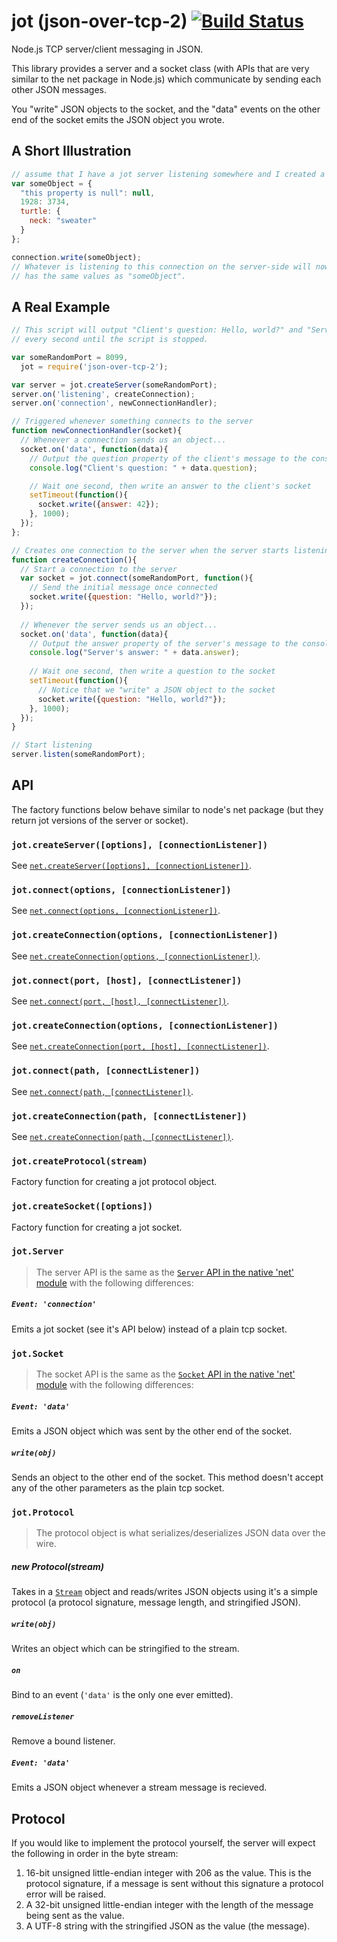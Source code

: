 # jot (json-over-tcp-2) [![Build Status](https://secure.travis-ci.org/mariocasciaro/json-over-tcp-2.png?branch=master)](http://travis-ci.org/mariocasciaro/json-over-tcp-2)

Node.js TCP server/client messaging in JSON.

This library provides a server and a socket class (with APIs that are very similar to the net package in Node.js) which communicate
by sending each other JSON messages.

You "write" JSON objects to the socket, and the "data" events on the other end of the socket emits the JSON object you wrote.

## A Short Illustration
``` javascript
// assume that I have a jot server listening somewhere and I created a connection to it called "connection"
var someObject = {
  "this property is null": null,
  1928: 3734,
  turtle: {
    neck: "sweater"
  }
};

connection.write(someObject);
// Whatever is listening to this connection on the server-side will now recieve a "data" event with an object that
// has the same values as "someObject".
```


## A Real Example
``` javascript
// This script will output "Client's question: Hello, world?" and "Server's answer: 42" in alternating order
// every second until the script is stopped.

var someRandomPort = 8099,
  jot = require('json-over-tcp-2');

var server = jot.createServer(someRandomPort);
server.on('listening', createConnection);
server.on('connection', newConnectionHandler);

// Triggered whenever something connects to the server
function newConnectionHandler(socket){
  // Whenever a connection sends us an object...
  socket.on('data', function(data){
    // Output the question property of the client's message to the console
    console.log("Client's question: " + data.question);

    // Wait one second, then write an answer to the client's socket
    setTimeout(function(){
      socket.write({answer: 42});
    }, 1000);
  });
};

// Creates one connection to the server when the server starts listening
function createConnection(){
  // Start a connection to the server
  var socket = jot.connect(someRandomPort, function(){
    // Send the initial message once connected
    socket.write({question: "Hello, world?"});
  });
  
  // Whenever the server sends us an object...
  socket.on('data', function(data){
    // Output the answer property of the server's message to the console
    console.log("Server's answer: " + data.answer);
    
    // Wait one second, then write a question to the socket
    setTimeout(function(){
      // Notice that we "write" a JSON object to the socket
      socket.write({question: "Hello, world?"});
    }, 1000);
  });
}

// Start listening
server.listen(someRandomPort);
```

## API
The factory functions below behave similar to node's net package (but they return jot versions of the server or socket).
### ```jot.createServer([options], [connectionListener])```
See [```net.createServer([options], [connectionListener])```](http://nodejs.org/api/net.html#net_net_createserver_options_connectionlistener).
### ```jot.connect(options, [connectionListener])```
See [```net.connect(options, [connectionListener])```](http://nodejs.org/api/net.html#net_net_connect_options_connectionlistener).
### ```jot.createConnection(options, [connectionListener])```
See [```net.createConnection(options, [connectionListener])```](http://nodejs.org/api/net.html#net_net_connect_options_connectionlistener).
### ```jot.connect(port, [host], [connectListener])```
See [```net.connect(port, [host], [connectListener])```](http://nodejs.org/api/net.html#net_net_connect_port_host_connectlistener).
### ```jot.createConnection(options, [connectionListener])```
See [```net.createConnection(port, [host], [connectListener])```](http://nodejs.org/api/net.html#net_net_connect_port_host_connectlistener).
### ```jot.connect(path, [connectListener])```
See [```net.connect(path, [connectListener])```](http://nodejs.org/api/net.html#net_net_connect_path_connectlistener).
### ```jot.createConnection(path, [connectListener])```
See [```net.createConnection(path, [connectListener])```](http://nodejs.org/api/net.html#net_net_connect_path_connectlistener).
### ```jot.createProtocol(stream)```
Factory function for creating a jot protocol object.
### ```jot.createSocket([options])```
Factory function for creating a jot socket.

### ```jot.Server```
>The server API is the same as the [```Server``` API in the native 'net' module](http://nodejs.org/api/net.html#net_class_net_server) with the following differences:
##### ```Event: 'connection'``` 
Emits a jot socket (see it's API below) instead of a plain tcp socket.

### ```jot.Socket```
>The socket API is the same as the [```Socket``` API in the native 'net' module](http://nodejs.org/api/net.html#net_class_net_socket) with the following differences:
##### ```Event: 'data'```
Emits a JSON object which was sent by the other end of the socket.
##### ```write(obj)```
Sends an object to the other end of the socket. This method doesn't accept any of the other parameters as the plain tcp socket.

### ```jot.Protocol```
> The protocol object is what serializes/deserializes JSON data over the wire.
##### new Protocol(stream)
Takes in a [```Stream```](http://nodejs.org/api/stream.html) object and reads/writes JSON objects using it's a simple  protocol (a protocol signature, message length, and stringified JSON).
##### ```write(obj)``` 
Writes an object which can be stringified to the stream.
##### ```on``` 
Bind to an event (```'data'``` is the only one ever emitted).
##### ```removeListener``` 
Remove a bound listener.
##### ```Event: 'data'``` 
Emits a JSON object whenever a stream message is recieved.

## Protocol
If you would like to implement the protocol yourself, the server will expect the following in order in the byte stream:

1. 16-bit unsigned little-endian integer with 206 as the value. This is the protocol signature, if a message is sent without this signature a protocol error will be raised.
2. A 32-bit unsigned little-endian integer with the length of the message being sent as the value.
3. A UTF-8 string with the stringified JSON as the value (the message).
